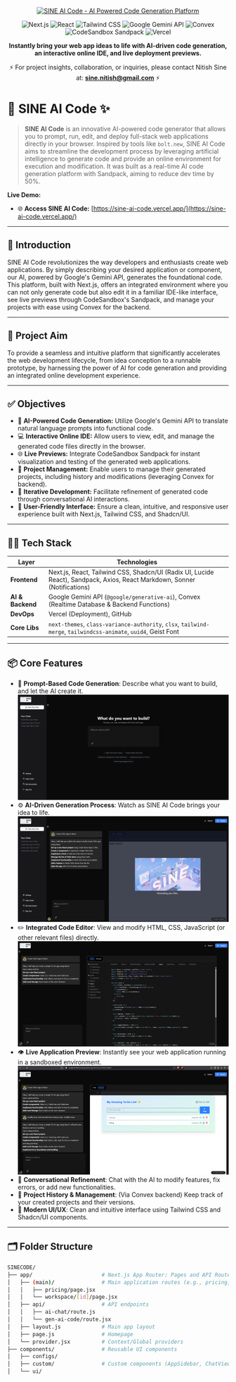 <p align="center">
  <a href="https://sine-ai-code.vercel.app/" target="_blank">
    <img src="https://readme-typing-svg.herokuapp.com?font=Fira+Code&duration=3000&pause=1000&color=00FEEF&center=true&vCenter=true&width=600&lines=SINE+AI+Code+%F0%9F%A4%96%E2%9C%A8;Prompt%2C+Run%2C+Edit%2C+Deploy+Web+Apps;Powered+by+Next.js+%26+Gemini+API+%F0%9F%94%A5" alt="SINE AI Code - AI Powered Code Generation Platform"/>
  </a>
</p>

<p align="center">
  <img src="https://img.shields.io/badge/Next.js-000000?style=for-the-badge&logo=nextdotjs&logoColor=white" alt="Next.js"/>
  <img src="https://img.shields.io/badge/React-20232A?style=for-the-badge&logo=react&logoColor=61DAFB" alt="React"/>
  <img src="https://img.shields.io/badge/Tailwind_CSS-38B2AC?style=for-the-badge&logo=tailwind-css&logoColor=white" alt="Tailwind CSS"/>
  <img src="https://img.shields.io/badge/Google_Gemini_API-4A80EF?style=for-the-badge&logo=google&logoColor=white" alt="Google Gemini API"/>
  <img src="https://img.shields.io/badge/Convex-1E1E2E?style=for-the-badge&logo=convex&logoColor=white" alt="Convex"/>
  <img src="https://img.shields.io/badge/Sandpack-yellow?style=for-the-badge&logo=codesandbox&logoColor=black" alt="CodeSandbox Sandpack"/>
  <img src="https://img.shields.io/badge/Vercel-000000?style=for-the-badge&logo=vercel&logoColor=white" alt="Vercel"/>
</p>

<p align="center">
  <strong>Instantly bring your web app ideas to life with AI-driven code generation, an interactive online IDE, and live deployment previews.</strong>
</p>

<p align="center">
  ⚡ For project insights, collaboration, or inquiries, please contact Nitish Sine at: <strong><a href="mailto:sine.nitish@gmail.com">sine.nitish@gmail.com</a></strong> ⚡
</p>

# 🤖 SINE AI Code ✨

> **SINE AI Code** is an innovative AI-powered code generator that allows you to prompt, run, edit, and deploy full-stack web applications directly in your browser. Inspired by tools like `bolt.new`, SINE AI Code aims to streamline the development process by leveraging artificial intelligence to generate code and provide an online environment for execution and modification. It was built as a real-time AI code generation platform with Sandpack, aiming to reduce dev time by 50%.

**Live Demo:**
* 🌐 **Access SINE AI Code:** [https://sine-ai-code.vercel.app/](https://sine-ai-code.vercel.app/)

---

## 🚀 Introduction

SINE AI Code revolutionizes the way developers and enthusiasts create web applications. By simply describing your desired application or component, our AI, powered by Google's Gemini API, generates the foundational code. This platform, built with Next.js, offers an integrated environment where you can not only generate code but also edit it in a familiar IDE-like interface, see live previews through CodeSandbox's Sandpack, and manage your projects with ease using Convex for the backend.

---

## 🎯 Project Aim

To provide a seamless and intuitive platform that significantly accelerates the web development lifecycle, from idea conception to a runnable prototype, by harnessing the power of AI for code generation and providing an integrated online development experience.

---

## ✅ Objectives

* 🧠 **AI-Powered Code Generation:** Utilize Google's Gemini API to translate natural language prompts into functional code.
* 💻 **Interactive Online IDE:** Allow users to view, edit, and manage the generated code files directly in the browser.
* 🌐 **Live Previews:** Integrate CodeSandbox Sandpack for instant visualization and testing of the generated web applications.
* 💾 **Project Management:** Enable users to manage their generated projects, including history and modifications (leveraging Convex for backend).
* 💬 **Iterative Development:** Facilitate refinement of generated code through conversational AI interactions.
* 🚀 **User-Friendly Interface:** Ensure a clean, intuitive, and responsive user experience built with Next.js, Tailwind CSS, and Shadcn/UI.

---

## 👨‍💻 Tech Stack

| Layer         | Technologies                                                                                                  |
|---------------|---------------------------------------------------------------------------------------------------------------|
| **Frontend** | Next.js, React, Tailwind CSS, Shadcn/UI (Radix UI, Lucide React), Sandpack, Axios, React Markdown, Sonner (Notifications) |
| **AI & Backend**| Google Gemini API (`@google/generative-ai`), Convex (Realtime Database & Backend Functions)                    |
| **DevOps** | Vercel (Deployment), GitHub                                                                                   |
| **Core Libs** | `next-themes`, `class-variance-authority`, `clsx`, `tailwind-merge`, `tailwindcss-animate`, `uuid4`, Geist Font |

---

## 📦 Core Features

* 🎯 **Prompt-Based Code Generation**: Describe what you want to build, and let the AI create it.
    ![SINE AI Code - Prompt Screen](screenshots/PromptScreen.png)
* ⚙️ **AI-Driven Generation Process**: Watch as SINE AI Code brings your idea to life.
    ![SINE AI Code - Generating Files](screenshots/GeneratingFiles.png)
* ✏️ **Integrated Code Editor**: View and modify HTML, CSS, JavaScript (or other relevant files) directly.
    ![SINE AI Code - Code View](screenshots/CodeView.png)
* 👁️ **Live Application Preview**: Instantly see your web application running in a sandboxed environment.
    ![SINE AI Code - Preview](screenshots/Preview.png)
* 💬 **Conversational Refinement**: Chat with the AI to modify features, fix errors, or add new functionalities.
* 💾 **Project History & Management**: (Via Convex backend) Keep track of your created projects and their versions.
* 💅 **Modern UI/UX**: Clean and intuitive interface using Tailwind CSS and Shadcn/UI components.

---

## 🗂 Folder Structure

```bash
SINECODE/
├── app/                      # Next.js App Router: Pages and API Routes
│   ├── (main)/               # Main application routes (e.g., pricing, workspace)
│   │   ├── pricing/page.jsx
│   │   └── workspace/[id]/page.jsx
│   ├── api/                  # API endpoints
│   │   ├── ai-chat/route.js
│   │   └── gen-ai-code/route.jsx
│   ├── layout.js             # Main app layout
│   ├── page.js               # Homepage
│   └── provider.jsx          # Context/Global providers
├── components/               # Reusable UI components
│   ├── configs/
│   ├── custom/               # Custom components (AppSidebar, ChatView, CodeView, etc.)
│   └── ui/
